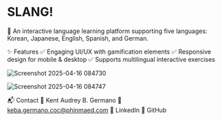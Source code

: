 # SLANG!

🚀 An interactive language learning platform supporting five languages: Korean, Japanese, English, Spanish, and German.

✨ Features
✅ Engaging UI/UX with gamification elements
✅ Responsive design for mobile & desktop
✅ Supports multilingual interactive exercises


![Screenshot 2025-04-16 084730](https://github.com/user-attachments/assets/f8d410a9-b274-45e0-b4a7-30d30f411847)

![Screenshot 2025-04-16 084747](https://github.com/user-attachments/assets/5a6a3afc-d471-43db-92ef-3977e25f36df)

📬 Contact
👤 Kent Audrey B. Germano
📧 keba.germano.coc@phinmaed.com
🔗 LinkedIn 🐙 GitHub
